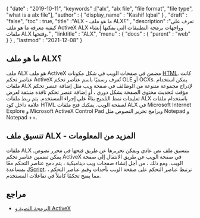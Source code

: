 {
  "date" : "2019-10-11",
  "keywords" :["alx", "alx file", "file format", "file type", "what is a alx file"],
  "author" : {
    "display_name" : "Kashif Iqbal"
} ,
  "draft" : "false",
  "toc" : true,
  "title" :"ALX - ما هو ملف ALX؟" ,
  "description" :"تعرف على كيفية معرفة ما هو ملف ActiveX ALX وواجهات برمجة التطبيقات التي يمكنها إنشاء ملفات ALX وفتحها." ,
  "linktitle" : "ALX",
  "menu" : {
    "docs" : {
      "parent" : "web"
}
} ,
  "lastmod" : "2021-12-08"
}

## ما هو ملف ALX؟

ملف ALX هو ملف ActiveX مضمن في صفحات الويب في شكل مكونات [HTML](/ar/web/html/). كانت عناصر تحكم ActiveX تُعرف رسميًا باسم عناصر تحكم OLE أو OCXs. يمكن استخدام ملفات ALX لإدراج مجموعة متنوعة من الوظائف في صفحة ويب مثل إضافة عنصر تحكم مؤقت لتحديث محتوى الصفحة بشكل دوري ، أو إضافة عنصر تحكم نافذة منبثقة لعرض تعليمات نمط التلميح بناءً على إجراء المستخدم. يتم ربط ملفات ALX باستخدام ملفات<Param> علامة داخل كود HTML لصفحة الويب. يمكنك فتح ملفات ALX في Microsoft Internet Explore و Microsoft ActiveX Control Pad وبرامج تحرير النصوص مثل Notepad و Notepad ++.

## تنسيق ملف ALX - المزيد من المعلومات

ملفات ALX بتنسيق ملف نص عادي ويمكن تحريرها عن طريق فتحها في محرر نصوص. يمكن تضمين عناصر تحكم ActiveX في صفحة الويب عن طريق الانتقال إلى صفحة الويب. ومع ذلك ، من أجل إنشاء صفحات ويب ديناميكية ، يتم دمج عناصر التحكم معًا بمساعدة [JScript](/ar/web/js/). ترتبط عناصر التحكم على صفحة الويب بأحداث وقيم عناصر التحكم ، مما يمنح تحكمًا كاملاً في تفاعلات المستخدم.


## مراجع

* [البرمجة النصية و ActiveX](http://gbengasesan.com/fyp/24/ch12.htm)

